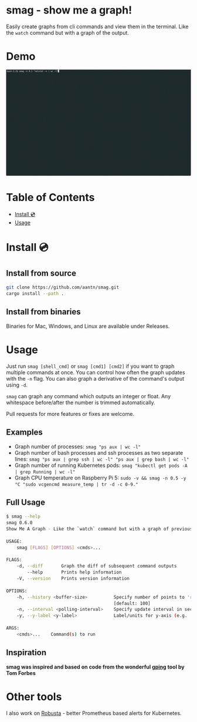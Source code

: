 # smag - show me a graph!

Easily create graphs from cli commands and view them in the terminal. Like the `watch` command but with a graph of the output.

# Demo

![](./images/readme-example.gif)

Table of Contents
=================

   * [Install :cd:](#install-cd)
   * [Usage ](#usage)

# Install :cd:

## Install from source
```bash
git clone https://github.com/aantn/smag.git
cargo install --path .
```
## Install from binaries
Binaries for Mac, Windows, and Linux are available under Releases.

# Usage

Just run `smag [shell_cmd]` or `smag [cmd1] [cmd2]` if you want to graph multiple commands at once.
You can control how often the graph updates with the `-n` flag. You can also graph a derivative of the command's output using `-d`.

`smag` can graph any command which outputs an integer or float. Any whitespace before/after the number is trimmed automatically.

Pull requests for more features or fixes are welcome.

## Examples
* Graph number of processes: `smag "ps aux | wc -l"`
* Graph number of bash processes and ssh processes as two separate lines: `smag "ps aux | grep ssh | wc -l" "ps aux | grep bash | wc -l"`
* Graph number of running Kubernetes pods: `smag "kubectl get pods -A | grep Running | wc -l"`
* Graph CPU temperature on Raspberry Pi 5: `sudo -v && smag -n 0.5 -y °C "sudo vcgencmd measure_temp | tr -d -c 0-9."`

## Full Usage

```bash
$ smag --help
smag 0.6.0
Show Me A Graph - Like the `watch` command but with a graph of previous values.

USAGE:
    smag [FLAGS] [OPTIONS] <cmds>...

FLAGS:
    -d, --diff       Graph the diff of subsequent command outputs
        --help       Prints help information
    -V, --version    Prints version information

OPTIONS:
    -h, --history <buffer-size>          Specify number of points to 'remember' and graph at once for each commands
                                         [default: 100]
    -n, --interval <polling-interval>    Specify update interval in seconds. [default: 1.0]
    -y, --y-label <y-label>              Label/units for y-axis (e.g. 'MB', 'Seconds') [default: ]

ARGS:
    <cmds>...    Command(s) to run
```

## Inspiration
**smag was inspired and based on code from the wonderful [gping](https://github.com/orf/gping) tool by Tom Forbes**

# Other tools

I also work on [Robusta](https://github.com/robusta-dev/robusta) - better Prometheus based alerts for Kubernetes.
